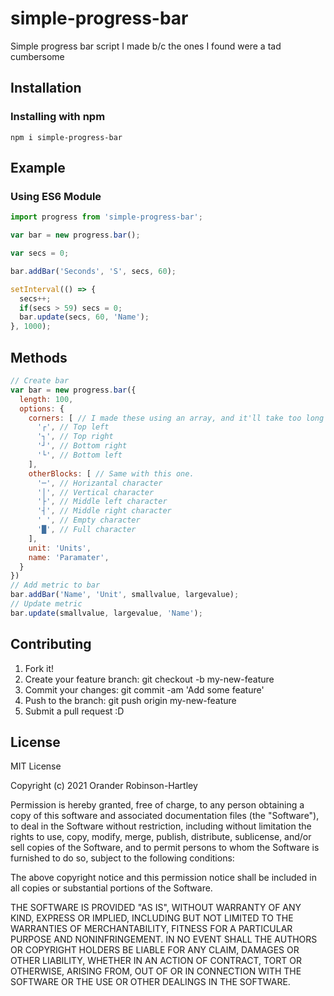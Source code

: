# simple-progress-bar
Simple progress bar script I made b/c the ones I found were a tad cumbersome
## Installation
### Installing with npm
```
npm i simple-progress-bar
```
## Example
### Using ES6 Module

```js
import progress from 'simple-progress-bar';

var bar = new progress.bar();

var secs = 0;

bar.addBar('Seconds', 'S', secs, 60);

setInterval(() => {
  secs++;
  if(secs > 59) secs = 0;
  bar.update(secs, 60, 'Name');
}, 1000);
```
## Methods
```js
// Create bar
var bar = new progress.bar({
  length: 100,
  options: {
    corners: [ // I made these using an array, and it'll take too long to change.
      '┌', // Top left
      '┐', // Top right
      '┘', // Bottom right
      '└', // Bottom left
    ],
    otherBlocks: [ // Same with this one.
      '─', // Horizantal character
      '│', // Vertical character
      '├', // Middle left character
      '┤', // Middle right character
      ' ', // Empty character
      '█', // Full character
    ],
    unit: 'Units',
    name: 'Paramater',
  }
})
// Add metric to bar
bar.addBar('Name', 'Unit', smallvalue, largevalue);
// Update metric
bar.update(smallvalue, largevalue, 'Name');
```
## Contributing
1. Fork it!
2. Create your feature branch: git checkout -b my-new-feature
3. Commit your changes: git commit -am 'Add some feature'
4. Push to the branch: git push origin my-new-feature
5. Submit a pull request :D
## License

MIT License

Copyright (c) 2021 Orander Robinson-Hartley

Permission is hereby granted, free of charge, to any person obtaining a copy
of this software and associated documentation files (the "Software"), to deal
in the Software without restriction, including without limitation the rights
to use, copy, modify, merge, publish, distribute, sublicense, and/or sell
copies of the Software, and to permit persons to whom the Software is
furnished to do so, subject to the following conditions:

The above copyright notice and this permission notice shall be included in all
copies or substantial portions of the Software.

THE SOFTWARE IS PROVIDED "AS IS", WITHOUT WARRANTY OF ANY KIND, EXPRESS OR
IMPLIED, INCLUDING BUT NOT LIMITED TO THE WARRANTIES OF MERCHANTABILITY,
FITNESS FOR A PARTICULAR PURPOSE AND NONINFRINGEMENT. IN NO EVENT SHALL THE
AUTHORS OR COPYRIGHT HOLDERS BE LIABLE FOR ANY CLAIM, DAMAGES OR OTHER
LIABILITY, WHETHER IN AN ACTION OF CONTRACT, TORT OR OTHERWISE, ARISING FROM,
OUT OF OR IN CONNECTION WITH THE SOFTWARE OR THE USE OR OTHER DEALINGS IN THE
SOFTWARE.
